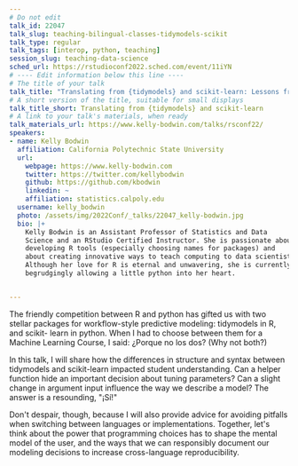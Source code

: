 ```yaml
---
# Do not edit
talk_id: 22047
talk_slug: teaching-bilingual-classes-tidymodels-scikit
talk_type: regular
talk_tags: [interop, python, teaching]
session_slug: teaching-data-science
sched_url: https://rstudioconf2022.sched.com/event/11iYN
# ---- Edit information below this line ----
# The title of your talk
talk_title: "Translating from {tidymodels} and scikit-learn: Lessons from a 'bilingual' course."
# A short version of the title, suitable for small displays
talk_title_short: Translating from {tidymodels} and scikit-learn
# A link to your talk's materials, when ready
talk_materials_url: https://www.kelly-bodwin.com/talks/rsconf22/
speakers:
- name: Kelly Bodwin
  affiliation: California Polytechnic State University
  url:
    webpage: https://www.kelly-bodwin.com
    twitter: https://twitter.com/kellybodwin
    github: https://github.com/kbodwin
    linkedin: ~
    affiliation: statistics.calpoly.edu
  username: kelly_bodwin
  photo: /assets/img/2022Conf/_talks/22047_kelly-bodwin.jpg
  bio: |+
    Kelly Bodwin is an Assistant Professor of Statistics and Data
    Science and an RStudio Certified Instructor. She is passionate about
    developing R tools (especially choosing names for packages) and
    about creating innovative ways to teach computing to data scientists.
    Although her love for R is eternal and unwavering, she is currently
    begrudgingly allowing a little python into her heart.


---
```


<!-- ABSTRACT ----
Please write abstract below. You may use simple markdown (links, code style, bold, italics)
-->

The friendly competition between R and python has gifted us with two stellar
packages for workflow-style predictive modeling: tidymodels in R, and scikit-
learn in python. When I had to choose between them for a Machine Learning 
Course, I said: ¿Porque no los dos? (Why not both?)

In this talk, I will share how the differences in structure and syntax 
between tidymodels and scikit-learn impacted student understanding. Can a
helper function hide an important decision about tuning parameters?  Can a
slight change in argument input influence the way we describe a model? The 
answer is a resounding, "¡Sí!" 

Don't despair, though, because I will also provide advice for avoiding 
pitfalls when switching between languages or implementations. Together, 
let's think about the power that programming choices has to shape the 
mental model of the user, and the ways that we can responsibly document
our modeling decisions to increase cross-language reproducibility.
